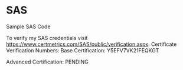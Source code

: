 # SAS
Sample SAS Code

To verify my SAS credentials visit https://www.certmetrics.com/SAS/public/verification.aspx.
Certificate Verification Numbers:
  Base Certification:     Y5EFV7VK21FEQKGT

  Advanced Certification: PENDING
